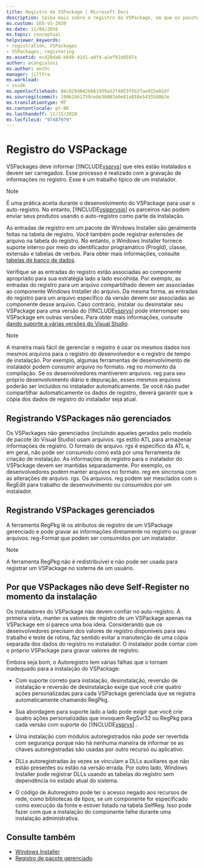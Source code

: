 ```yaml
---
title: Registro de VSPackage | Microsoft Docs
description: Saiba mais sobre o registro do VSPackage, em que os pacotes aconselham o Visual Studio de que eles estão instalados e devem ser carregados escrevendo informações no registro.
ms.custom: SEO-VS-2020
ms.date: 11/04/2016
ms.topic: conceptual
helpviewer_keywords:
- registration, VSPackages
- VSPackages, registering
ms.assetid: ecd20da8-b04b-4141-a8f4-a2ef91dd597a
author: acangialosi
ms.author: anthc
manager: jillfra
ms.workload:
- vssdk
ms.openlocfilehash: 88c8294042bb61939a52f4053f5b27ae915e01df
ms.sourcegitcommit: 19061b61759ce8e3b083a0e01a858e5435580b3e
ms.translationtype: MT
ms.contentlocale: pt-BR
ms.lasthandoff: 12/15/2020
ms.locfileid: "97487979"
---
```

# <a name="vspackage-registration"></a>Registro do VSPackage
VSPackages deve informar [!INCLUDE[vsprvs](../../code-quality/includes/vsprvs_md.md)] que eles estão instalados e devem ser carregados. Esse processo é realizado com a gravação de informações no registro. Esse é um trabalho típico de um instalador.

> [!NOTE]
> É uma prática aceita durante o desenvolvimento do VSPackage para usar o auto-registro. No entanto, [!INCLUDE[vsipprvsip](../../extensibility/includes/vsipprvsip_md.md)] os parceiros não podem enviar seus produtos usando o auto-registro como parte da instalação.

 As entradas de registro em um pacote de Windows Installer são geralmente feitas na tabela de registro. Você também pode registrar extensões de arquivo na tabela do registro. No entanto, o Windows Installer fornece suporte interno por meio do identificador programático (ProgId), classe, extensão e tabelas de verbos. Para obter mais informações, consulte [tabelas de banco de dados](/windows/desktop/Msi/database-tables).

 Verifique se as entradas do registro estão associadas ao componente apropriado para sua estratégia lado a lado escolhida. Por exemplo, as entradas do registro para um arquivo compartilhado devem ser associadas ao componente Windows Installer do arquivo. Da mesma forma, as entradas do registro para um arquivo específico da versão devem ser associadas ao componente desse arquivo. Caso contrário, instalar ou desinstalar seu VSPackage para uma versão do [!INCLUDE[vsprvs](../../code-quality/includes/vsprvs_md.md)] pode interromper seu VSPackage em outras versões. Para obter mais informações, consulte [dando suporte a várias versões do Visual Studio](../../extensibility/supporting-multiple-versions-of-visual-studio.md).

> [!NOTE]
> A maneira mais fácil de gerenciar o registro é usar os mesmos dados nos mesmos arquivos para o registro do desenvolvedor e o registro de tempo de instalação. Por exemplo, algumas ferramentas de desenvolvimento de instalador podem consumir arquivo no formato. reg no momento da compilação. Se os desenvolvedores mantiverem arquivos. reg para seu próprio desenvolvimento diário e depuração, esses mesmos arquivos poderão ser incluídos no instalador automaticamente. Se você não puder compartilhar automaticamente os dados de registro, deverá garantir que a cópia dos dados de registro do instalador seja atual.

## <a name="registering-unmanaged-vspackages"></a>Registrando VSPackages não gerenciados
 Os VSPackages não gerenciados (incluindo aqueles gerados pelo modelo de pacote do Visual Studio) usam arquivos. rgs estilo ATL para armazenar informações de registro. O formato de arquivo. rgs é específico da ATL e, em geral, não pode ser consumido como está por uma ferramenta de criação de instalação. As informações de registro para o instalador do VSPackage devem ser mantidas separadamente. Por exemplo, os desenvolvedores podem manter arquivos no formato. reg em sincronia com as alterações de arquivo. rgs. Os arquivos. reg podem ser mesclados com o RegEdit para trabalho de desenvolvimento ou consumidos por um instalador.

## <a name="registering-managed-vspackages"></a>Registrando VSPackages gerenciados
 A ferramenta RegPkg lê os atributos de registro de um VSPackage gerenciado e pode gravar as informações diretamente no registro ou gravar arquivos. reg-Format que podem ser consumidos por um instalador.

> [!NOTE]
> A ferramenta RegPkg não é redistribuível e não pode ser usada para registrar um VSPackage no sistema de um usuário.

## <a name="why-vspackages-should-not-self-register-at-install-time"></a>Por que VSPackages não deve Self-Register no momento da instalação
 Os instaladores do VSPackage não devem confiar no auto-registro. À primeira vista, manter os valores de registro de um VSPackage apenas na VSPackage em si parece uma boa ideia. Considerando que os desenvolvedores precisam dos valores de registro disponíveis para seu trabalho e teste de rotina, faz sentido evitar a manutenção de uma cópia separada dos dados do registro no instalador. O instalador pode contar com o próprio VSPackage para gravar valores de registro.

 Embora seja bom, o Autoregistro tem várias falhas que o tornam inadequado para a instalação do VSPackage:

- Com suporte correto para instalação, desinstalação, reversão de instalação e reversão de desinstalação exige que você crie quatro ações personalizadas para cada VSPackage gerenciada que se registra automaticamente chamando RegPkg.

- Sua abordagem para suporte lado a lado pode exigir que você crie quatro ações personalizadas que invoquem RegSvr32 ou RegPkg para cada versão com suporte do [!INCLUDE[vsprvs](../../code-quality/includes/vsprvs_md.md)] .

- Uma instalação com módulos autoregistrados não pode ser revertida com segurança porque não há nenhuma maneira de informar se as chaves autoregistradas são usadas por outro recurso ou aplicativo.

- DLLs autoregistradas às vezes se vinculam a DLLs auxiliares que não estão presentes ou estão na versão errada. Por outro lado, Windows Installer pode registrar DLLs usando as tabelas do registro sem dependência no estado atual do sistema.

- O código de Autoregistro pode ter o acesso negado aos recursos de rede, como bibliotecas de tipos, se um componente for especificado como execução da fonte e estiver listado na tabela SelfReg. Isso pode fazer com que a instalação do componente falhe durante uma instalação administrativa.

## <a name="see-also"></a>Consulte também
- [Windows Installer](/windows/desktop/Msi/windows-installer-portal)
- [Registro de pacote gerenciado](/previous-versions/bb166783(v=vs.100))